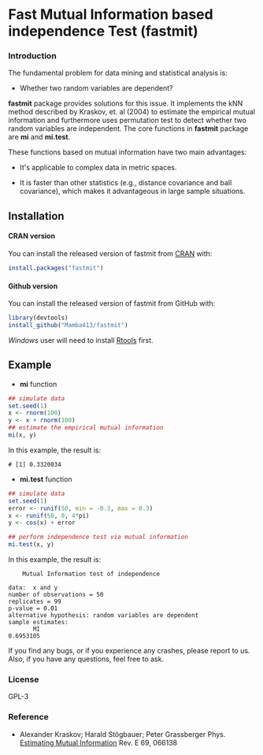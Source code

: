 
# Fast Mutual Information based independence Test (fastmit)

### Introduction
The fundamental problem for data mining and statistical analysis is:

- Whether two random variables are dependent?

**fastmit** package provides solutions for this issue. It implements the kNN method described by Kraskov, et. al (2004) to estimate the empirical mutual information and furthermore uses permutation test to detect whether two random variables are independent. The core functions in **fastmit** package are **mi** and **mi.test**.

These functions based on mutual information have two main advantages:

- It's applicable to complex data in metric spaces.

- It is faster than other statistics (e.g., distance covariance and ball covariance), which makes it advantageous in large sample situations.

## Installation
#### CRAN version
You can install the released version of fastmit from [CRAN](https://CRAN.R-project.org) with:

``` r
install.packages("fastmit")
```

#### Github version
You can install the released version of fastmit from GitHub with:

``` r
library(devtools)
install_github("Mamba413/fastmit")
```
*Windows* user will need to install [Rtools](https://cran.r-project.org/bin/windows/Rtools/) first.    



## Example
- **mi** function
``` r
## simulate data
set.seed(1)
x <- rnorm(100)
y <- x + rnorm(100)
## estimate the empirical mutual information
mi(x, y)
```
In this example, the result is:
```
# [1] 0.3320034
```

- **mi.test** function

``` r
## simulate data
set.seed(1)
error <- runif(50, min = -0.3, max = 0.3)
x <- runif(50, 0, 4*pi)
y <- cos(x) + error

## perform independence test via mutual information
mi.test(x, y)
```
In this example, the result is:
```
	Mutual Information test of independence

data:  x and y
number of observations = 50
replicates = 99
p-value = 0.01
alternative hypothesis: random variables are dependent
sample estimates:
       MI 
0.6953105 
```

If you find any bugs, or if you experience any crashes, please report to us. Also, if you have any questions, feel free to ask.

### License
GPL-3

### Reference
- Alexander Kraskov; Harald Stögbauer; Peter Grassberger
Phys. [Estimating Mutual Information](https://journals.aps.org/pre/abstract/10.1103/PhysRevE.69.066138) Rev. E 69, 066138
